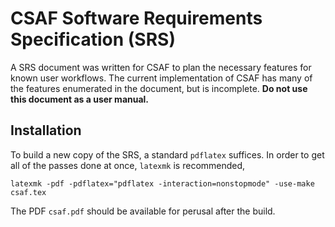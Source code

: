 # CSAF Software Requirements Specification (SRS)

A SRS document was written for CSAF to plan the necessary features for known user workflows. The current implementation of CSAF has many of the features enumerated in the document, but is incomplete. **Do not use this document as a user manual.**

## Installation

To build a new copy of the SRS, a standard `pdflatex` suffices. In order to get all of the passes done at once, `latexmk` is recommended,

```
latexmk -pdf -pdflatex="pdflatex -interaction=nonstopmode" -use-make csaf.tex
```

The PDF `csaf.pdf` should be available for perusal after the build.